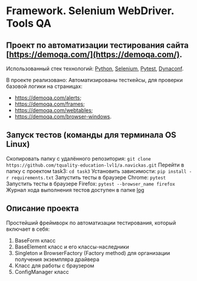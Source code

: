 # Framework. Selenium WebDriver. Tools QA
## Проект по автоматизации тестирования сайта [https://demoqa.com/](https://demoqa.com/).
Использованный стек технологий: 
[Python](https://www.python.org/), 
[Selenium](https://www.selenium.dev/), 
[Pytest](https://docs.pytest.org/),
[Dynaconf](https://www.dynaconf.com/).

В проекте реализовано:
Автоматизированы тесткейсы, для проверки базовой логики на страницах:
- https://demoqa.com/alerts;
- https://demoqa.com/frames;
- https://demoqa.com/webtables;
- https://demoqa.com/browser-windows.


## Запуск тестов (команды для терминала OS Linux)
Скопировать папку с удалённого репозитория: `git clone https://github.com/tquality-education-lvl1/a.navickas.git`
Перейти в папку с проектом task3: `cd task3`
Установить зависимости: `pip install -r requirements.txt`
Запустить тесты в браузере Chrome: `pytest`
Запустить тесты в браузере Firefox: `pytest --browser_name firefox`
Журнал хода выполнения тестов доступен в папке [log](log)

## Описание проекта
Простейший фреймворк по автоматизации тестирования, который включает в себя:
1. BaseForm класс
2. BaseElement класс и его классы-наследники
3. Singleton и BrowserFactory (Factory method) для организации получения экземпляра драйвера
4. Класс для работы с браузером 
5. ConfigManager класс
